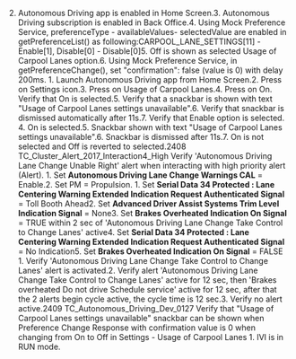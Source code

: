 2. Autonomous Driving app is enabled in Home Screen.3. Autonomous Driving subscription is enabled in Back Office.4. Using Mock Preference Service, preferenceType - availableValues- selectedValue are enabled in getPreferenceList() as following:CARPOOL_LANE_SETTINGS[11] - Enable[1], Disable[0] - Disable[0]5. Off is shown as selected Usage of Carpool Lanes option.6. Using Mock Preference Service, in getPreferenceChange(), set "confirmation": false (value is 0) with delay 200ms. 1. Launch Autonomous Driving app from Home Screen.2. Press on Settings icon.3. Press on Usage of Carpool Lanes.4. Press on On. Verify that On is selected.5. Verify that a snackbar is shown with text "Usage of Carpool Lanes settings unavailable".6. Verify that snackbar is dismissed automatically after 11s.7. Verify that Enable option is selected. 4. On is selected.5. Snackbar shown with text "Usage of Carpool Lanes settings unavailable".6. Snackbar is dismissed after 11s.7. On is not selected and Off is reverted to selected.2408 TC_Cluster_Alert_2017_Interaction4_High Verify 'Autonomous Driving Lane Change Unable Right' alert when interacting with high priority alert (Alert). 1. Set **Autonomous Driving Lane Change Warnings CAL** = Enable.2. Set PM = Propulsion. 1. Set **Serial Data 34 Protected : Lane Centering Warning Extended Indication Request Authenticated Signal** = Toll Booth Ahead2. Set **Advanced Driver Assist Systems Trim Level Indication Signal** = None3. Set **Brakes Overheated Indication On Signal** = TRUE within 2 sec of 'Autonomous Driving Lane Change Take Control to Change Lanes' active4. Set **Serial Data 34 Protected : Lane Centering Warning Extended Indication Request Authenticated Signal** = No Indication5. Set **Brakes Overheated Indication On Signal** = FALSE 1. Verify 'Autonomous Driving Lane Change Take Control to Change Lanes' alert is activated.2. Verify alert 'Autonomous Driving Lane Change Take Control to Change Lanes' active for 12 sec, then 'Brakes overheated Do not drive Schedule service' active for 12 sec, after that the 2 alerts begin cycle active, the cycle time is 12 sec.3. Verify no alert active.2409 TC_Autonomous_Driving_Dev_0127 Verify that "Usage of Carpool Lanes settings unavailable" snackbar can be shown when Preference Change Response with confirmation value is 0 when changing from On to Off in Settings - Usage of Carpool Lanes 1. IVI is in RUN mode.